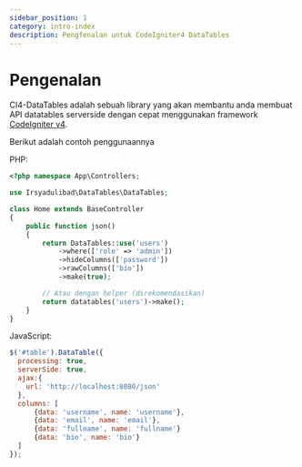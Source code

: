 ```yaml
---
sidebar_position: 1
category: intro-index
description: Pengfenalan untuk CodeIgniter4 DataTables 
---
```


# Pengenalan
CI4-DataTables adalah sebuah library yang akan membantu anda membuat API datatables serverside dengan cepat menggunakan framework [CodeIgniter v4](https://codeigniter.com).

Berikut adalah contoh penggunaannya

PHP:
```php
<?php namespace App\Controllers;

use Irsyadulibad\DataTables\DataTables;

class Home extends BaseController
{
	public function json()
	{
		return DataTables::use('users')
			->where(['role' => 'admin'])
			->hideColumns(['password'])
			->rawColumns(['bio'])
			->make(true);

		// Atau dengan helper (direkomendasikan)
		return datatables('users')->make();
	}
}
```

JavaScript:
```javascript
$('#table').DataTable({
  processing: true,
  serverSide: true,
  ajax:{
    url: 'http://localhost:8080/json'
  },
  columns: [
	  {data: 'username', name: 'username'},
	  {data: 'email', name: 'email'},
	  {data: 'fullname', name: 'fullname'}
	  {data: 'bio', name: 'bio'}
  ]
});
```
